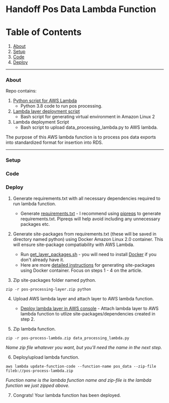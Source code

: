 # Handoff Pos Data Lambda Function

# Table of Contents
1. [About](#about-the-repo)
2. [Setup](#setup)
3. [Code](#code)
4. [Deploy](#deploy)

---
### About
Repo contains:
1. [Python script for AWS Lambda](./src/data_processing_lambda.py)  
    * Python 3.8 code to run pos processing.
2. [Lambda layer deployment script](./src/get_layer_packages.sh)  
    * Bash script for generating virtual environment in Amazon Linux 2
3. Lambda deployment Script  
    * Bash script to upload data_processing_lambda.py to AWS lambda.

The purpose of this AWS lambda function is to process pos data exports into standardized format for insertion into RDS.

---
### Setup

### Code

### Deploy
1. Generate requirements.txt with all necessary dependencies required to run lambda function.
    * Generate [requirements.txt](./src/requirements.txt) - I recommend using [pipreqs](https://github.com/bndr/pipreqs) to generate requirements.txt. Pipreqs will help avoid including any unnecessary packages etc.

2. Generate site-packages from requirements.txt (these will be saved in directory named python) using Docker Amazon Linux 2.0 container. This will ensure site-package compatiability with AWS Lambda.
    * Run [get_layer_packages.sh](./src/get_layer_packages.sh) - you will need to install [Docker](https://docs.docker.com/get-docker/) if you don't already have it.
    * Here are more [detailed instructions](https://medium.com/@qtangs/creating-new-aws-lambda-layer-for-python-pandas-library-348b126e9f3e) for generating site-packages using Docker container. Focus on steps 1 - 4 on the article.  

3. Zip site-packages folder named python.  
```
zip -r pos-processing-layer.zip python 
```

4. Upload AWS lambda layer and attach layer to AWS lambda function.
    * [Deploy lambda layer in AWS console](https://medium.com/faun/how-to-use-aws-lambda-layers-f4fe6624aff1) - Attach lambda layer to AWS lambda function to utlize site-packages/dependencies created in step 2.

5. Zip lambda function.
```
zip -r pos-process-lambda.zip data_processing_lambda.py
```  
*Name zip file whatever you want, but you'll need the name in the next step.*

6. Deploy/upload lambda function.
```
aws lambda update-function-code --function-name pos_data --zip-file fileb://pos-process-lambda.zip
```  
*Function name is the lambda function name and zip-file is the lambda function we just zipped above.*

7. Congrats! Your lambda function has been deployed.